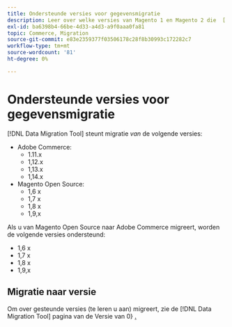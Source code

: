 ```yaml
---
title: Ondersteunde versies voor gegevensmigratie
description: Leer over welke versies van Magento 1 en Magento 2 die  [!DNL Data Migration Tool]  steunt.
exl-id: ba6398b4-66be-4d33-a4d3-a9f0aaa0fa81
topic: Commerce, Migration
source-git-commit: e83e2359377f03506178c28f8b30993c172282c7
workflow-type: tm+mt
source-wordcount: '81'
ht-degree: 0%

---
```


# Ondersteunde versies voor gegevensmigratie

[!DNL Data Migration Tool] steunt migratie _van_ de volgende versies:

* Adobe Commerce:
   * 1.11.x
   * 1,12.x
   * 1,13.x
   * 1,14.x
* Magento Open Source:
   * 1,6 x
   * 1,7 x
   * 1,8 x
   * 1,9,x

Als u van Magento Open Source naar Adobe Commerce migreert, worden de volgende versies ondersteund:

* 1,6 x
* 1,7 x
* 1,8 x
* 1,9,x

## Migratie naar versie

Om over gesteunde versies (te leren u aan) migreert, zie de [!DNL Data Migration Tool] pagina van de Versie van 0} [.](https://github.com/magento/data-migration-tool/releases)
